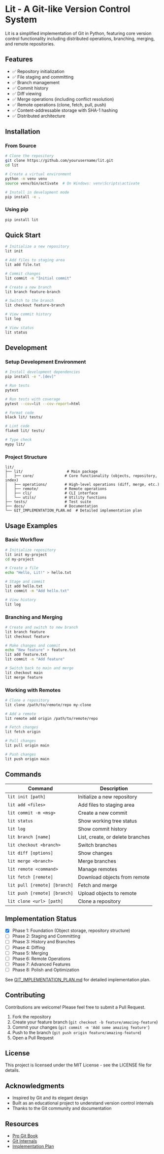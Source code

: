 # Lit - A Git-like Version Control System

Lit is a simplified implementation of Git in Python, featuring core version control functionality including distributed operations, branching, merging, and remote repositories.

## Features

- ✅ Repository initialization
- ✅ File staging and committing
- ✅ Branch management
- ✅ Commit history
- ✅ Diff viewing
- ✅ Merge operations (including conflict resolution)
- ✅ Remote operations (clone, fetch, pull, push)
- ✅ Content-addressable storage with SHA-1 hashing
- ✅ Distributed architecture

## Installation

### From Source

```bash
# Clone the repository
git clone https://github.com/yourusername/lit.git
cd lit

# Create a virtual environment
python -m venv venv
source venv/bin/activate  # On Windows: venv\Scripts\activate

# Install in development mode
pip install -e .
```

### Using pip

```bash
pip install lit
```

## Quick Start

```bash
# Initialize a new repository
lit init

# Add files to staging area
lit add file.txt

# Commit changes
lit commit -m "Initial commit"

# Create a new branch
lit branch feature-branch

# Switch to the branch
lit checkout feature-branch

# View commit history
lit log

# View status
lit status
```

## Development

### Setup Development Environment

```bash
# Install development dependencies
pip install -e ".[dev]"

# Run tests
pytest

# Run tests with coverage
pytest --cov=lit --cov-report=html

# Format code
black lit/ tests/

# Lint code
flake8 lit/ tests/

# Type check
mypy lit/
```

### Project Structure

```
lit/
├── lit/                    # Main package
│   ├── core/              # Core functionality (objects, repository, index)
│   ├── operations/        # High-level operations (diff, merge, etc.)
│   ├── remote/            # Remote operations
│   ├── cli/               # CLI interface
│   └── utils/             # Utility functions
├── tests/                 # Test suite
├── docs/                  # Documentation
└── GIT_IMPLEMENTATION_PLAN.md  # Detailed implementation plan
```

## Usage Examples

### Basic Workflow

```bash
# Initialize repository
lit init my-project
cd my-project

# Create a file
echo "Hello, Lit!" > hello.txt

# Stage and commit
lit add hello.txt
lit commit -m "Add hello.txt"

# View history
lit log
```

### Branching and Merging

```bash
# Create and switch to new branch
lit branch feature
lit checkout feature

# Make changes and commit
echo "New feature" > feature.txt
lit add feature.txt
lit commit -m "Add feature"

# Switch back to main and merge
lit checkout main
lit merge feature
```

### Working with Remotes

```bash
# Clone a repository
lit clone /path/to/remote/repo my-clone

# Add a remote
lit remote add origin /path/to/remote/repo

# Fetch changes
lit fetch origin

# Pull changes
lit pull origin main

# Push changes
lit push origin main
```

## Commands

| Command | Description |
|---------|-------------|
| `lit init [path]` | Initialize a new repository |
| `lit add <files>` | Add files to staging area |
| `lit commit -m <msg>` | Create a new commit |
| `lit status` | Show working tree status |
| `lit log` | Show commit history |
| `lit branch [name]` | List, create, or delete branches |
| `lit checkout <branch>` | Switch branches |
| `lit diff [options]` | Show changes |
| `lit merge <branch>` | Merge branches |
| `lit remote <command>` | Manage remotes |
| `lit fetch [remote]` | Download objects from remote |
| `lit pull [remote] [branch]` | Fetch and merge |
| `lit push [remote] [branch]` | Upload objects to remote |
| `lit clone <url> [path]` | Clone a repository |

## Implementation Status

- [x] Phase 1: Foundation (Object storage, repository structure)
- [ ] Phase 2: Staging and Committing
- [ ] Phase 3: History and Branches
- [ ] Phase 4: Diffing
- [ ] Phase 5: Merging
- [ ] Phase 6: Remote Operations
- [ ] Phase 7: Advanced Features
- [ ] Phase 8: Polish and Optimization

See [GIT_IMPLEMENTATION_PLAN.md](GIT_IMPLEMENTATION_PLAN.md) for detailed implementation plan.

## Contributing

Contributions are welcome! Please feel free to submit a Pull Request.

1. Fork the repository
2. Create your feature branch (`git checkout -b feature/amazing-feature`)
3. Commit your changes (`git commit -m 'Add some amazing feature'`)
4. Push to the branch (`git push origin feature/amazing-feature`)
5. Open a Pull Request

## License

This project is licensed under the MIT License - see the LICENSE file for details.

## Acknowledgments

- Inspired by Git and its elegant design
- Built as an educational project to understand version control internals
- Thanks to the Git community and documentation

## Resources

- [Pro Git Book](https://git-scm.com/book/en/v2)
- [Git Internals](https://git-scm.com/book/en/v2/Git-Internals-Plumbing-and-Porcelain)
- [Implementation Plan](docs/lit%20implementation%20plan.md)
